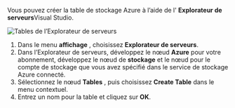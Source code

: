 Vous pouvez créer la table de stockage Azure à l’aide de l' **Explorateur de serveurs**Visual Studio.

![Tables de l’Explorateur de serveurs][Image1]

1. Dans le menu **affichage** , choisissez **Explorateur de serveurs**.
2. Dans l’Explorateur de serveurs, développez le nœud **Azure** pour votre abonnement, développez le nœud de **stockage** et le nœud pour le compte de stockage que vous avez spécifié dans le service de stockage Azure connecté.
3. Sélectionnez le nœud **Tables** , puis choisissez **Create Table** dans le menu contextuel.
4. Entrez un nom pour la table et cliquez sur **OK**.   




[Image1]: ./media/vs-storage-getting-started-tables-include/vs-storage-create-tables-in-Server-Explorer.png